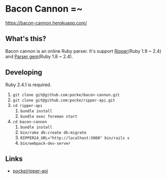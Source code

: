 # Bacon Cannon =~

https://bacon-cannon.herokuapp.com/

## What's this?

Bacon cannon is an online Ruby parser.
It's support [Ripper](http://ruby-doc.org/stdlib-2.4.0/libdoc/ripper/rdoc/Ripper.html)(Ruby 1.9 ~ 2.4) and [Parser gem](https://github.com/whitequark/parser)(Ruby 1.8 ~ 2.4).



## Developing

Ruby 2.4.1 is required.

1. `git clone git@github.com:pocke/bacon-cannon.git`
1. `git clone git@github.com:pocke/ripper-api.git`
1. `cd ripper-api`
    1. `bundle install`
    1. `bundle exec foreman start`
1. `cd bacon-cannon`
    1. `bundle install`
    1. `bin/rake db:create db:migrate`
    1. `RIPPER24_URL="http://localhost:5000" bin/rails s`
    1. `bin/webpack-dev-server`




## Links

- [pocke/ripper-api](https://github.com/pocke/ripper-api)
